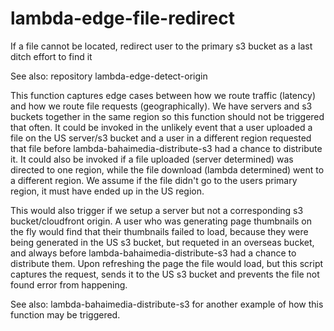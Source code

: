 # lambda-edge-file-redirect
If a file cannot be located, redirect user to the primary s3 bucket as a last ditch effort to find it

See also: repository lambda-edge-detect-origin

This function captures edge cases between how we route traffic (latency) and how we route file requests (geographically). 
We have servers and s3 buckets together in the same region so this function should not be triggered that often. It could be invoked
in the unlikely event that a user uploaded a file on the US server/s3 bucket and a user in a different region requested that file
before lambda-bahaimedia-distribute-s3 had a chance to distribute it. It could also be invoked if a file uploaded (server determined) 
was directed to one region, while the file download (lambda determined) went to a different region. We assume if the file didn't
go to the users primary region, it must have ended up in the US region. 

This would also trigger if we setup a server but not a corresponding s3 bucket/cloudfront origin. A user who was generating page thumbnails on the fly 
would find that their thumbnails failed to load, because they were being generated in the US s3 bucket, but requeted in an overseas bucket, 
and always before lambda-bahaimedia-distribute-s3 had a chance to distribute them. Upon refreshing the page the file would load, but this 
script captures the request, sends it to the US s3 bucket and prevents the file not found error from happening. 

See also: lambda-bahaimedia-distribute-s3 for another example of how this function may be triggered.
